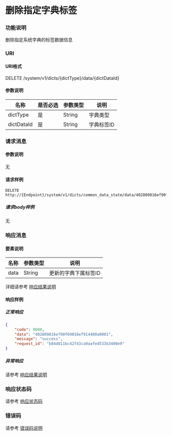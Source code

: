 # 删除指定字典标签

### 功能说明
删除指定系统字典的标签数据信息

### URI
#### URI格式  
DELETE /system/v1/dicts/{dictType}/data/{dictDataId}

#### 参数说明  
| 名称 | 是否必选 | 参数类型 | 说明 |
| --- | --- | --- | --- |
| dictType | 是 | String | 字典类型 |
| dictDataId | 是 | String | 字典标签ID |

### 请求消息
#### 参数说明  
无

#### 请求样例  
```
DELETE http://{Endpoint}/system/v1/dicts/common_data_state/data/402809816ef90f69016ef914400a0001
```
##### 请求body样例
无

### 响应消息
#### 要素说明
| 名称 | 参数类型 | 说明 |
| --- | --- | --- |
| data | String | 更新的字典下属标签ID |

详细请参考 [响应结果说明](../../../common/response/result.md#要素说明)  

#### 响应样例
##### 正常响应
```json
{
	"code": 9000,
	"data": "402809816ef90f69016ef914400a0001",
	"message": "success",
	"request_id": "b84d811bc42f43ca9aafed533b3400e9"
}
```
##### 异常响应
请参考 [响应结果说明](../../../common/response/result.md#异常响应样例)

### 响应状态码
请参考 [响应状态码](../../../common/response/status.md)

### 错误码
请参考 [错误码说明](../../../common/errorCode/README.md)